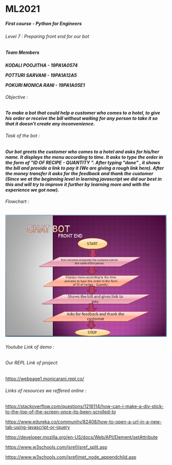 # ML2021
##### First course - Python for Engineers
###### Level 7 : Preparing front end for our bot


##### Team Members
***KODALI POOJITHA - 19PA1A0574***

***POTTURI SARVANI - 19PA1A12A5***

***POKURI MONICA RANI - 19PA1A05E1***

###### Objective :
***To make a bot that could help a customer who comes to a hotel, to give his order or receive the bill without waiting for any person to take it so that it doesn't create any inconvenience.***

###### Task of the bot :
***Our bot greets the customer who comes to a hotel and asks for his/her name. It displays the menu according to time. It asks to type the order in the form of "ID OF RECIPE - QUANTITY ". After typing "done" , it shows the bill and provide a link to pay it (We are giving a rough link here). After the money transfer it asks for the feedback and thank the customer (Since we at the beginning level in learning javascript we did our best in this and will try to improve it further by learning more and with the experience we got now).***

###### Flowchart :
![](https://github.com/monicarani/project/blob/main/botflowchat.jpeg)
###### Youtube Link of demo :

###### Our REPL Link of project:
https://webpage1.monicarani.repl.co/

###### Links of resources we reffered online :
https://stackoverflow.com/questions/1216114/how-can-i-make-a-div-stick-to-the-top-of-the-screen-once-its-been-scrolled-to

https://www.edureka.co/community/82408/how-to-open-a-url-in-a-new-tab-using-javascript-or-jquery

https://developer.mozilla.org/en-US/docs/Web/API/Element/setAttribute

https://www.w3schools.com/jsref/jsref_split.asp

https://www.w3schools.com/jsref/met_node_appendchild.asp
